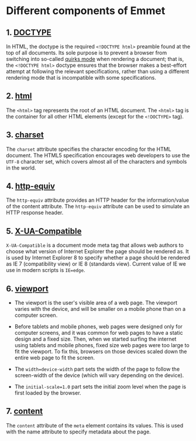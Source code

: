 # Different components of Emmet

## 1. [DOCTYPE](https://developer.mozilla.org/en-US/docs/Glossary/Doctype)

In HTML, the doctype is the required `<!DOCTYPE html>` preamble found at the top of all documents. Its sole purpose is to prevent a browser from switching into so-called [quirks mode](https://developer.mozilla.org/en-US/docs/Web/HTML/Quirks_Mode_and_Standards_Mode) when rendering a document; that is, the `<!DOCTYPE html>` doctype ensures that the browser makes a best-effort attempt at following the relevant specifications, rather than using a different rendering mode that is incompatible with some specifications.

## 2. [html](https://www.w3schools.com/tags/tag_html.asp#:~:text=The%20tag%20represents%20the,assist%20search%20engines%20and%20browsers.)

The `<html>` tag represents the root of an HTML document. The `<html>` tag is the container for all other HTML elements (except for the `<!DOCTYPE>` tag).

## 3. [charset](https://www.w3schools.com/tags/att_meta_charset.asp)

The `charset` attribute specifies the character encoding for the HTML document. The HTML5 specification encourages web developers to use the `UTF-8` character set, which covers almost all of the characters and symbols in the world.

## 4. [http-equiv](https://www.w3schools.com/tags/att_meta_http_equiv.asp)

The `http-equiv` attribute provides an HTTP header for the information/value of the content attribute. The `http-equiv` attribute can be used to simulate an HTTP response header.

## 5. [X-UA-Compatible](<https://www.thoughtco.com/xua-compatible-meta-tag-3469059#:~:text=X%2DUA%2DCompatible%20is%20a,IE%208%20(standards%20view).>)

`X-UA-Compatible` is a document mode meta tag that allows web authors to choose what version of Internet Explorer the page should be rendered as. It is used by Internet Explorer 8 to specify whether a page should be rendered as IE 7 (compatibility view) or IE 8 (standards view).
Current value of IE we use in modern scripts is `IE=edge`.

## 6. [viewport](https://www.w3schools.com/css/css_rwd_viewport.asp)

-   The viewport is the user's visible area of a web page. The viewport varies with the device, and will be smaller on a mobile phone than on a computer screen.

-   Before tablets and mobile phones, web pages were designed only for computer screens, and it was common for web pages to have a static design and a fixed size. Then, when we started surfing the internet using tablets and mobile phones, fixed size web pages were too large to fit the viewport. To fix this, browsers on those devices scaled down the entire web page to fit the screen.

-   The `width=device-width` part sets the width of the page to follow the screen-width of the device (which will vary depending on the device).
-   The `initial-scale=1.0` part sets the initial zoom level when the page is first loaded by the browser.

## 7. [content](https://html.com/attributes/meta-content/)

The `content` attribute of the `meta` element contains its values. This is used with the name attribute to specify metadata about the page.
